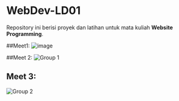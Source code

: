 ﻿# WebDev-LD01

Repository ini berisi proyek dan latihan untuk mata kuliah **Website Programming**.


##Meet1:
![image](https://github.com/user-attachments/assets/491f8495-2cdb-4734-b0f2-027e5a35d568)

##Meet 2:
![Group 1](https://github.com/user-attachments/assets/60e58162-860d-4522-bed8-63180b0da9c3)

## Meet 3:
![Group 2](https://github.com/user-attachments/assets/eea71e76-8588-4a21-8f36-694651d7fd2d)
